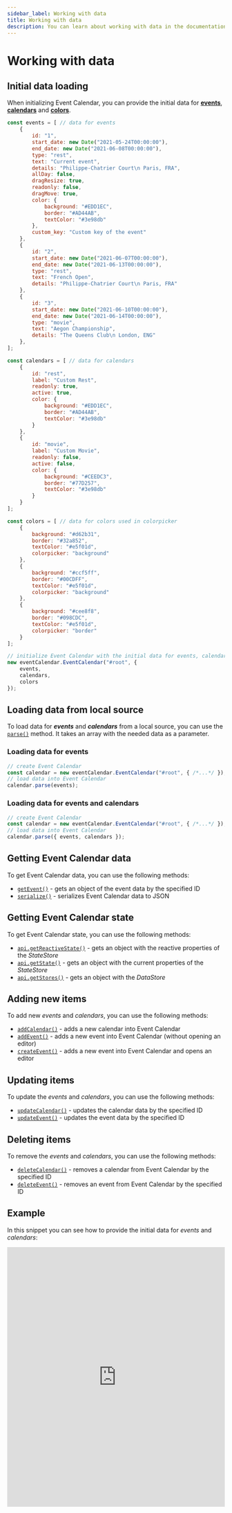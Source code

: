```yaml
---
sidebar_label: Working with data
title: Working with data
description: You can learn about working with data in the documentation of the DHTMLX JavaScript Event Calendar library. Browse developer guides and API reference, try out code examples and live demos, and download a free 30-day evaluation version of DHTMLX Event Calendar.
---
```


# Working with data

## Initial data loading

When initializing Event Calendar, you can provide the initial data for [**events**](api/config/js_eventcalendar_events_config.md), [**calendars**](api/config/js_eventcalendar_calendars_config.md) and [**colors**](api/config/js_eventcalendar_colors_config.md).

~~~jsx {1,38,63,86-88}
const events = [ // data for events
    {
        id: "1",
        start_date: new Date("2021-05-24T00:00:00"),
        end_date: new Date("2021-06-08T00:00:00"),
        type: "rest",
        text: "Current event",
        details: "Philippe-Chatrier Court\n Paris, FRA",
        allDay: false,
        dragResize: true,
        readonly: false,
        dragMove: true,
        color: {
            background: "#EDD1EC",
            border: "#AD44AB",
            textColor: "#3e98db"
        },
        custom_key: "Custom key of the event"
    },
    {
        id: "2",
        start_date: new Date("2021-06-07T00:00:00"),
        end_date: new Date("2021-06-13T00:00:00"),
        type: "rest",
        text: "French Open",
        details: "Philippe-Chatrier Court\n Paris, FRA"  
    },
    {
        id: "3",
        start_date: new Date("2021-06-10T00:00:00"),
        end_date: new Date("2021-06-14T00:00:00"),
        type: "movie",
        text: "Aegon Championship",
        details: "The Queens Club\n London, ENG"
    },
];

const calendars = [ // data for calendars
    {
        id: "rest",
        label: "Custom Rest",
        readonly: true,
        active: true,
        color: {
            background: "#EDD1EC",
            border: "#AD44AB",
            textColor: "#3e98db"
        }
    },
    {
        id: "movie",
        label: "Custom Movie",
        readonly: false,
        active: false,
        color: {
            background: "#CEEDC3",
            border: "#77D257",
            textColor: "#3e98db"
        }
    }
];

const colors = [ // data for colors used in colorpicker
    {
        background: "#d62b31",
        border: "#32a852",
        textColor: "#e5f01d",
        colorpicker: "background"
    },
    {
        background: "#ccf5ff",
        border: "#00CDFF",
        textColor: "#e5f01d",
        colorpicker: "background"
    },
    {
        background: "#cee8f8",
        border: "#098CDC",
        textColor: "#e5f01d",
        colorpicker: "border"
    }
];

// initialize Event Calendar with the initial data for events, calendars and colors
new eventCalendar.EventCalendar("#root", {
	events, 
	calendars, 
	colors 
});
~~~

## Loading data from local source

To load data for ***events*** and ***calendars*** from a local source, you can use the [`parse()`](api/methods/js_eventcalendar_parse_method.md) method. It takes an array with the needed data as a parameter.

### Loading data for events

~~~js {4}
// create Event Calendar
const calendar = new eventCalendar.EventCalendar("#root", { /*...*/ });
// load data into Event Calendar
calendar.parse(events);
~~~

### Loading data for events and calendars

~~~js {4}
// create Event Calendar
const calendar = new eventCalendar.EventCalendar("#root", { /*...*/ });
// load data into Event Calendar
calendar.parse({ events, calendars });
~~~

## Getting Event Calendar data

To get Event Calendar data, you can use the following methods:

- [`getEvent()`](api/methods/js_eventcalendar_getevent_method.md) - gets an object of the event data by the specified ID
- [`serialize()`](api/methods/js_eventcalendar_serialize_method.md) - serializes Event Calendar data to JSON

## Getting Event Calendar state

To get Event Calendar state, you can use the following methods:

- [`api.getReactiveState()`](api/internal/js_eventcalendar_getreactivestate_method.md) - gets an object with the reactive properties of the *StateStore*
- [`api.getState()`](api/internal/js_eventcalendar_getstate_method.md) - gets an object with the current properties of the *StateStore*
- [`api.getStores()`](api/internal/js_eventcalendar_getstores_method.md) - gets an object with the *DataStore*

## Adding new items

To add new *events* and *calendars*, you can use the following methods:

- [`addCalendar()`](api/methods/js_eventcalendar_addcalendar_method.md) - adds a new calendar into Event Calendar
- [`addEvent()`](api/methods/js_eventcalendar_addevent_method.md) - adds a new event into Event Calendar (without opening an editor)
- [`createEvent()`](api/methods/js_eventcalendar_createevent_method.md) - adds a new event into Event Calendar and opens an editor

## Updating items

To update the *events* and *calendars*, you can use the following methods:

- [`updateCalendar()`](api/methods/js_eventcalendar_updatecalendar_method.md) - updates the calendar data by the specified ID
- [`updateEvent()`](api/methods/js_eventcalendar_updateevent_method.md) - updates the event data by the specified ID

## Deleting items

To remove the *events* and *calendars*, you can use the following methods:

- [`deleteCalendar()`](api/methods/js_eventcalendar_deletecalendar_method.md) - removes a calendar from Event Calendar by the specified ID
- [`deleteEvent()`](api/methods/js_eventcalendar_deleteevent_method.md) - removes an event from Event Calendar by the specified ID

## Example

In this snippet you can see how to provide the initial data for *events* and *calendars*:

<iframe src="https://snippet.dhtmlx.com/qw45r367?mode=result&tag=event_calendar" frameborder="0" class="snippet_iframe" width="100%" height="600"></iframe>
